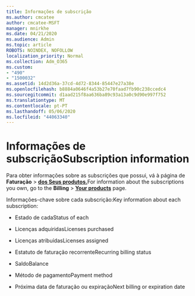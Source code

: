 ```yaml
---
title: Informações de subscrição
ms.author: cmcatee
author: cmcatee-MSFT
manager: mnirkhe
ms.date: 04/21/2020
ms.audience: Admin
ms.topic: article
ROBOTS: NOINDEX, NOFOLLOW
localization_priority: Normal
ms.collection: Adm_O365
ms.custom:
- "490"
- "1500032"
ms.assetid: 14d2d36a-37cd-4d72-8344-85447e27a38e
ms.openlocfilehash: b8884a0646f4a53b27e70faad7fb90c238ccedc4
ms.sourcegitcommit: d1aad215f8aa636ba89c93a13a0c9d90e997f752
ms.translationtype: MT
ms.contentlocale: pt-PT
ms.lasthandoff: 05/06/2020
ms.locfileid: "44063340"
---
```

# <a name="subscription-information"></a><span data-ttu-id="51a4a-102">Informações de subscrição</span><span class="sxs-lookup"><span data-stu-id="51a4a-102">Subscription information</span></span>

<span data-ttu-id="51a4a-103">Para obter informações sobre as subscrições que possui, vá à página de **Faturação** \> **[dos Seus produtos.](https://go.microsoft.com/fwlink/p/?linkid=842054)**</span><span class="sxs-lookup"><span data-stu-id="51a4a-103">For information about the subscriptions you own, go to the **Billing** \> **[Your products](https://go.microsoft.com/fwlink/p/?linkid=842054)** page.</span></span>
  
<span data-ttu-id="51a4a-104">Informações-chave sobre cada subscrição:</span><span class="sxs-lookup"><span data-stu-id="51a4a-104">Key information about each subscription:</span></span>
  
- <span data-ttu-id="51a4a-105">Estado de cada</span><span class="sxs-lookup"><span data-stu-id="51a4a-105">Status of each</span></span>

- <span data-ttu-id="51a4a-106">Licenças adquiridas</span><span class="sxs-lookup"><span data-stu-id="51a4a-106">Licenses purchased</span></span>

- <span data-ttu-id="51a4a-107">Licenças atribuídas</span><span class="sxs-lookup"><span data-stu-id="51a4a-107">Licenses assigned</span></span>

- <span data-ttu-id="51a4a-108">Estatuto de faturação recorrente</span><span class="sxs-lookup"><span data-stu-id="51a4a-108">Recurring billing status</span></span>

- <span data-ttu-id="51a4a-109">Saldo</span><span class="sxs-lookup"><span data-stu-id="51a4a-109">Balance</span></span>

- <span data-ttu-id="51a4a-110">Método de pagamento</span><span class="sxs-lookup"><span data-stu-id="51a4a-110">Payment method</span></span>

- <span data-ttu-id="51a4a-111">Próxima data de faturação ou expiração</span><span class="sxs-lookup"><span data-stu-id="51a4a-111">Next billing or expiration date</span></span>